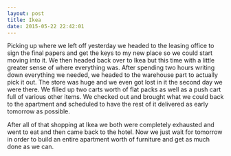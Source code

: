 ```yaml
---
layout: post
title: Ikea
date: 2015-05-22 22:42:01
---
```


Picking up where we left off yesterday we headed to the leasing office to sign the final papers and get the keys to my new place so we could start moving into it. We then headed back over to Ikea but this time with a little greater sense of where everything was. After spending two hours writing down everything we needed, we headed to the warehouse part to actually pick it out. The store was huge and we even got lost in it the second day we were there. We filled up two carts worth of flat packs as well as a push cart full of various other items. We checked out and brought what we could back to the apartment and scheduled to have the rest of it delivered as early tomorrow as possible.

After all of that shopping at Ikea we both were completely exhausted and went to eat and then came back to the hotel. Now we just wait for tomorrow in order to build an entire apartment worth of furniture and get as much done as we can.
